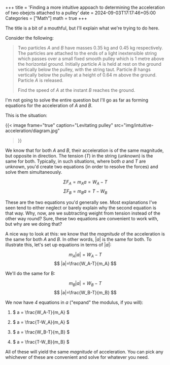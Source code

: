+++
title = 'Finding a more intuitive appoach to determining the acceleration of two obejcts attached to a pulley'
date = 2024-09-03T17:17:46+05:00
Categories = ["Math"]
math = true
+++

The title is a bit of a mouthful, but I'll explain what we're trying to do here.

Consider the following:

> Two particles $A$ and $B$ have masses $0.35$ kg and $0.45$ kg respectively. The particles are attached to the ends of a light inextensible string which passes over a small fixed smooth pulley which is 1 metre above the horizontal ground. Initially particle $A$ is held at rest on the ground vertically below the pulley, with the string taut. Particle $B$ hangs vertically below the pulley at a height of $0.64$ m above the ground. Particle $A$ is released.
>
> Find the speed of $A$ at the instant $B$ reaches the ground.

I'm not going to solve the entire question but I'll go as far as forming equations for the acceleration of $A$ and $B$.

This is the situation:

{{< image
  frame="true"
  caption="Levitating pulley"
  src="img/intuitive-acceleration/diagram.jpg"
>}}

We know that for both $A$ and $B$, their acceleration is of the same magnitude, but opposite in direction. The tension ($T$) in the string (unknown) is the same for both. Typically, in such situations, where both $a$ and $T$ are unknown, you'd create two equations (in order to resolve the forces) and solve them simultaneously.

$$ \Sigma F_A = m_Aa = W_A-T $$
$$ \Sigma F_B = m_Ba = T-W_B $$

These are the two equations you'd generally see. Most explanations I've seen tend to either neglect or barely explain why the second equation is that way. Why, now, are we subtracting weight from tension instead of the other way round? Sure, these two equations are convenient to work with, but why are we doing that?

A nice way to look at this: we know that the *magnitude* of the acceleration is the same for both $A$ and $B$. In other words, $|a|$ is the same for both. To illustrate this, let's set up equations in terms of $|a|$:

$$ m_A|a| = W_A-T $$
$$ |a|=\frac{W_A-T}{m_A} $$

We'll do the same for B:

$$ m_B|a| = W_B-T $$
$$ |a|=\frac{W_B-T}{m_B} $$

We now have *4* equations in $a$ ("expand" the modulus, if you will):
1. $ a = \frac{W_A-T}{m_A} $

2. $ a = \frac{T-W_A}{m_A} $

3. $ a = \frac{W_B-T}{m_B} $

4. $ a = \frac{T-W_B}{m_B} $

All of these will yield the same *magnitude* of acceleration. You can pick any whichever of these are convenient and solve for whatever you need.


